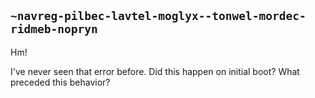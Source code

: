 ## `~navreg-pilbec-lavtel-moglyx--tonwel-mordec-ridmeb-nopryn`
Hm!

I've never seen that error before. Did this happen on initial boot? What preceded this behavior?